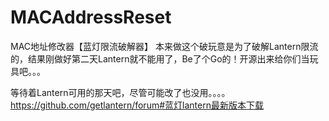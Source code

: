 # MACAddressReset
MAC地址修改器【蓝灯限流破解器】
本来做这个破玩意是为了破解Lantern限流的，结果刚做好第二天Lantern就不能用了，Be了个Go的！开源出来给你们当玩具吧。。。

等待着Lantern可用的那天吧，尽管可能改了也没用。。。。
https://github.com/getlantern/forum#蓝灯lantern最新版本下载
